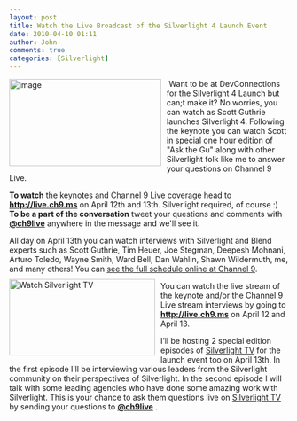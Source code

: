 ```yaml
---
layout: post
title: Watch the Live Broadcast of the Silverlight 4 Launch Event
date: 2010-04-10 01:11
author: John
comments: true
categories: [Silverlight]
---
```

<p>&#160;<a href="http://www.silverlight.net/"><img style="border-bottom: 0px; border-left: 0px; margin: 0px 10px 10px 0px; display: inline; border-top: 0px; border-right: 0px" title="image" border="0" alt="image" align="left" src="/wp-content/uploads/files/media/image/WindowsLiveWriter/WatchtheLiveBroadcastoftheSilverlight4La_134E1/image_3.png" width="274" height="157" /></a>Want to be at DevConnections for the Silverlight 4 Launch but can;t make it? No worries, you can watch as Scott Guthrie launches Silverlight 4. Following the keynote you can watch Scott in special one hour edition of &quot;Ask the Gu&quot; along with other Silverlight folk like me to answer your questions on Channel 9 Live.</p>  <p><strong>To watch</strong> the keynotes and Channel 9 Live coverage head to <strong><a href="http://live.ch9.ms">http://live.ch9.ms</a></strong> on April 12th and 13th. Silverlight required, of course :)&#160; <strong>To be a part of the conversation</strong> tweet your questions and comments with <strong><a href="http://twitter.com/ch9live">@ch9live</a></strong> anywhere in the message and we'll see it.</p>  <p>All day on April 13th you can watch interviews with Silverlight and Blend experts such as Scott Guthrie, Tim Heuer, Joe Stegman, Deepesh Mohnani, Arturo Toledo, Wayne Smith, Ward Bell, Dan Wahlin, Shawn Wildermuth, me, and many others! You can <a href="http://channel9.msdn.com/posts/NicFill/Channel-9-Live-at-Visual-Studio-2010-and-Silverlight-4-Launch/">see the full schedule online at Channel 9</a>.<a href="http://silverlight.tv"><img style="margin: 10px 10px 10px 0px; display: inline" title="Watch Silverlight TV" border="0" alt="Watch Silverlight TV" align="left" src="/wp-content/uploads/images/silverlighttv/MediumSLTVBanner.png" width="263" height="138" /></a></p>  <p>You can watch the live stream of the keynote and/or the Channel 9 Live stream interviews by going to <strong><a href="http://live.ch9.ms">http://live.ch9.ms</a></strong> on April 12 and April 13.</p>  <p>I’ll be hosting 2 special edition episodes of <a href="http://silverlight.tv">Silverlight TV</a> for the launch event too on April 13th. In the first episode I’ll be interviewing various leaders from the Silverlight community on their perspectives of Silverlight. In the second episode I will talk with some leading agencies who have done some amazing work with Silverlight. This is your chance to ask them questions live on <a href="http://silverlight.tv">Silverlight TV</a> by sending your questions to <strong><a href="http://twitter.com/ch9live">@ch9live</a></strong> .</p>

